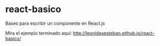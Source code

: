 # react-basico
Bases para escribir un componente en React.js

Mira el ejemplo terminado aquí: http://leonidasesteban.github.io/react-basico/
